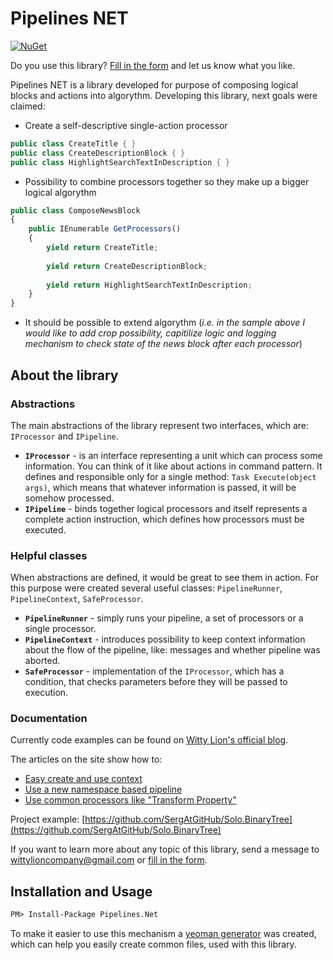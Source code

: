 # Pipelines NET

[![NuGet](https://img.shields.io/nuget/v/Pipelines.Net.svg?style=plastic)](https://www.nuget.org/packages/Pipelines.Net/)

Do you use this library? [Fill in the form](https://forms.gle/Y8aogzwPQ3sLKXMCA) and let us know what you like.

Pipelines NET is a library developed for purpose of composing logical blocks and actions into algorythm. Developing this library, next goals were claimed:

- Create a self-descriptive single-action processor
```cs
public class CreateTitle { }
public class CreateDescriptionBlock { }
public class HighlightSearchTextInDescription { }
```
- Possibility to combine processors together so they make up a bigger logical algorythm

```ts
public class ComposeNewsBlock 
{
    public IEnumerable GetProcessors() 
    {
        yield return CreateTitle;
        
        yield return CreateDescriptionBlock;
        
        yield return HighlightSearchTextInDescription;
    }
}
```
- It should be possible to extend algorythm (_i.e. in the sample above I would like to add crop possibility, capitilize logic and logging mechanism to check state of the news block after each processor_)

## About the library

### Abstractions

The main abstractions of the library represent two interfaces, which are: `IProcessor` and `IPipeline`.

- **`IProcessor`** - is an interface representing a unit which can process some information. You can think of it like about actions in command pattern. It defines and responsible only for a single method: `Task Execute(object args)`, which means that whatever information is passed, it will be somehow processed.
- **`IPipeline`** - binds together logical processors and itself represents a complete action instruction, which defines how processors must be executed.

### Helpful classes

When abstractions are defined, it would be great to see them in action. For this purpose were created several useful classes: `PipelineRunner`, `PipelineContext`, `SafeProcessor`.

- **`PipelineRunner`** - simply runs your pipeline, a set of processors or a single processor.
- **`PipelineContext`** - introduces possibility to keep context information about the flow of the pipeline, like: messages and whether pipeline was aborted.
- **`SafeProcessor`** - implementation of the `IProcessor`, which has a condition, that checks parameters before they will be passed to execution.

### Documentation

Currently code examples can be found on [Witty Lion's official blog](https://wittylion.github.io/).

The articles on the site show how to:
- [Easy create and use context](https://wittylion.github.io/2019/01/25/ways-to-create-context.html)
- [Use a new namespace based pipeline](https://wittylion.github.io/2019/07/13/namespace-based-pipeline.html)
- [Use common processors like "Transform Property"](https://wittylion.github.io/2019/01/23/transform-property-processor.html)

Project example: [https://github.com/SergAtGitHub/Solo.BinaryTree](https://github.com/SergAtGitHub/Solo.BinaryTree)

If you want to learn more about any topic of this library, send a message to [wittylioncompany@gmail.com](mailto:wittylioncompany@gmail.com) or [fill in the form](https://forms.gle/Y8aogzwPQ3sLKXMCA).

## Installation and Usage

```ps
PM> Install-Package Pipelines.Net
```

To make it easier to use this mechanism a [yeoman generator](https://www.npmjs.com/package/generator-chain) was created, which can help you easily create common files, used with this library.